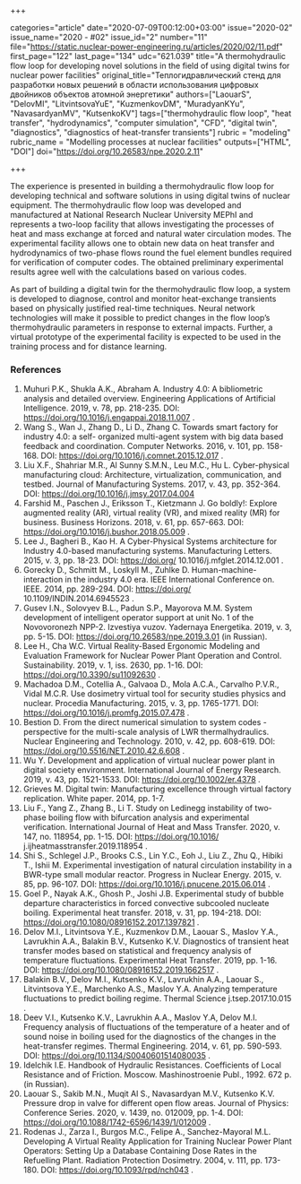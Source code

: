 +++

categories="article"
date="2020-07-09T00:12:00+03:00"
issue="2020-02"
issue_name="2020 - #02"
issue_id="2"
number="11"
file="https://static.nuclear-power-engineering.ru/articles/2020/02/11.pdf"
first_page="122"
last_page="134"
udc="621.039"
title="A thermohydraulic flow loop for developing novel solutions in the field of using digital twins for nuclear power facilities"
original_title="Теплогидравлический стенд для разработки новых решений в области использования цифровых двойников объектов атомной энергетики"
authors=["LaouarS", "DelovMI", "LitvintsovaYuE", "KuzmenkovDM", "MuradyanKYu", "NavasardyanMV", "KutsenkoKV"]
tags=["thermohydraulic flow loop", "heat transfer", "hydrodynamics", "computer simulation", "CFD", "digital twin", "diagnostics", "diagnostics of heat-transfer transients"]
rubric = "modeling"
rubric_name = "Modelling processes at nuclear facilities"
outputs=["HTML", "DOI"]
doi="https://doi.org/10.26583/npe.2020.2.11"

+++

The experience is presented in building a thermohydraulic flow loop for developing technical and software solutions in using digital twins of nuclear equipment. The thermohydraulic flow loop was developed and manufactured at National Research Nuclear University MEPhI and represents a two-loop facility that allows investigating the processes of heat and mass exchange at forced and natural water circulation modes. The experimental facility allows one to obtain new data on heat transfer and hydrodynamics of two-phase flows round the fuel element bundles required for verification of computer codes. The obtained preliminary experimental results agree well with the calculations based on various codes.

As part of building a digital twin for the thermohydraulic flow loop, a system is developed to diagnose, control and monitor heat-exchange transients based on physically justified real-time techniques. Neural network technologies will make it possible to predict changes in the flow loop’s thermohydraulic parameters in response to external impacts. Further, a virtual prototype of the experimental facility is expected to be used in the training process and for distance learning. 

### References

1. Muhuri P.K., Shukla A.K., Abraham A. Industry 4.0: A bibliometric analysis and detailed overview. Engineering Applications of Artificial Intelligence. 2019, v. 78, pp. 218-235. DOI: https://doi.org/10.1016/j.engappai.2018.11.007 . 
2. Wang S., Wan J., Zhang D., Li D., Zhang C. Towards smart factory for industry 4.0: a self- organized multi-agent system with big data based feedback and coordination. Computer Networks. 2016, v. 101, pp. 158-168. DOI: https://doi.org/10.1016/j.comnet.2015.12.017 . 
3. Liu X.F., Shahriar M.R., Al Sunny S.M.N., Leu M.C., Hu L. Cyber-physical manufacturing cloud: Architecture, virtualization, communication, and testbed. Journal of Manufacturing Systems. 2017, v. 43, pp. 352-364. DOI: https://doi.org/10.1016/j.jmsy.2017.04.004 
4. Farshid M., Paschen J., Eriksson T., Kietzmann J. Go boldly!: Explore augmented reality (AR), virtual reality (VR), and mixed reality (MR) for business. Business Horizons. 2018, v. 61, pp. 657-663. DOI: https://doi.org/10.1016/j.bushor.2018.05.009 . 
5. Lee J., Bagheri B., Kao H. A Cyber-Physical Systems architecture for Industry 4.0-based manufacturing systems. Manufacturing Letters. 2015, v. 3, pp. 18-23. DOI: https://doi.org/ 10.1016/j.mfglet.2014.12.001 . 
6. Gorecky D., Schmitt M., Loskyll M., Zuhlke D. Human-machine-interaction in the industry 4.0 era. IEEE International Conference on. IEEE. 2014, pp. 289-294. DOI: https://doi.org/ 10.1109/INDIN.2014.6945523 . 
7. Gusev I.N., Solovyev B.L., Padun S.P., Mayorova M.M. System development of intelligent operator support at unit No. 1 of the Novovoronezh NPP-2. Izvestiya vuzov. Yadernaya Energetika. 2019, v. 3, pp. 5-15. DOI: https://doi.org/10.26583/npe.2019.3.01 (in Russian). 
8. Lee H., Cha W.C. Virtual Reality-Based Ergonomic Modeling and Evaluation Framework for Nuclear Power Plant Operation and Control. Sustainability. 2019, v. 1, iss. 2630, pp. 1-16. DOI: https://doi.org/10.3390/su11092630 . 
9. Machadoa D.M., Cotellia A., Galvaoa D., Mola A.C.A., Carvalho P.V.R., Vidal M.C.R. Use dosimetry virtual tool for security studies physics and nuclear. Procedia Manufacturing. 2015, v. 3, pp. 1765-1771. DOI: https://doi.org/10.1016/j.promfg.2015.07.478 . 
10. Bestion D. From the direct numerical simulation to system codes - perspective for the multi-scale analysis of LWR thermalhydraulics. Nuclear Engineering and Technology. 2010, v. 42, pp. 608-619. DOI: https://doi.org/10.5516/NET.2010.42.6.608 . 
11. Wu Y. Development and application of virtual nuclear power plant in digital society environment. International Journal of Energy Research. 2019, v. 43, pp. 1521-1533. DOI: https://doi.org/10.1002/er.4378 . 
12. Grieves M. Digital twin: Manufacturing excellence through virtual factory replication. White paper. 2014, pp. 1-7. 
13. Liu F., Yang Z., Zhang B., Li T. Study on Ledinegg instability of two-phase boiling flow with bifurcation analysis and experimental verification. International Journal of Heat and Mass Transfer. 2020, v. 147, no. 118954, pp. 1-15. DOI: https://doi.org/10.1016/ j.ijheatmasstransfer.2019.118954 . 
14. Shi S., Schlegel J.P., Brooks C.S., Lin Y.C., Eoh J., Liu Z., Zhu Q., Hibiki T., Ishii M. Experimental investigation of natural circulation instability in a BWR-type small modular reactor. Progress in Nuclear Energy. 2015, v. 85, pp. 96-107. DOI: https://doi.org/10.1016/j.pnucene.2015.06.014 . 
15. Goel P., Nayak A.K., Ghosh P., Joshi J.B. Experimental study of bubble departure characteristics in forced convective subcooled nucleate boiling. Experimental heat transfer. 2018, v. 31, pp. 194-218. DOI: https://doi.org/10.1080/08916152.2017.1397821 . 
16. Delov M.I., Litvintsova Y.E., Kuzmenkov D.M., Laouar S., Maslov Y.A., Lavrukhin A.A., Balakin B.V., Kutsenko K.V. Diagnostics of transient heat transfer modes based on statistical and frequency analysis of temperature fluctuations. Experimental Heat Transfer. 2019, pp. 1-16. DOI: https://doi.org/10.1080/08916152.2019.1662517 . 
17. Balakin B.V., Delov M.I., Kutsenko K.V., Lavrukhin A.A., Laouar S., Litvintsova Y.E., Marchenko A.S., Maslov Y.A. Analyzing temperature fluctuations to predict boiling regime. Thermal Science j.tsep.2017.10.015 . 
18. Deev V.I., Kutsenko K.V., Lavrukhin A.A., Maslov Y.A, Delov M.I. Frequency analysis of fluctuations of the temperature of a heater and of sound noise in boiling used for the diagnostics of the changes in the heat-transfer regimes. Thermal Engineering. 2014, v. 61, pp. 590-593. DOI: https://doi.org/10.1134/S0040601514080035 . 
19. Idelchik I.E. Handbook of Hydraulic Resistances. Coefficients of Local Resistance and of Friction. Moscow. Mashinostroenie Publ., 1992. 672 p. (in Russian). 
20. Laouar S., Sakib M.N., Muqit Al S., Navasardyan M.V., Kutsenko K.V. Pressure drop in valve for different open flow areas. Journal of Physics: Conference Series. 2020, v. 1439, no. 012009, pp. 1-4. DOI: https://doi.org/10.1088/1742-6596/1439/1/012009 . 
21. Rodenas J., Zarza I., Burgos M.C., Felipe A., Sanchez-Mayoral M.L. Developing A Virtual Reality Application for Training Nuclear Power Plant Operators: Setting Up a Database Containing Dose Rates in the Refuelling Plant. Radiation Protection Dosimetry. 2004, v. 111, pp. 173-180. DOI: https://doi.org/10.1093/rpd/nch043 . 